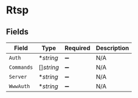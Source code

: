 # Rtsp


## Fields

| Field              | Type               | Required           | Description        |
| ------------------ | ------------------ | ------------------ | ------------------ |
| `Auth`             | **string*          | :heavy_minus_sign: | N/A                |
| `Commands`         | []*string*         | :heavy_minus_sign: | N/A                |
| `Server`           | **string*          | :heavy_minus_sign: | N/A                |
| `WwwAuth`          | **string*          | :heavy_minus_sign: | N/A                |
